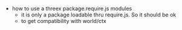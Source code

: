 * how to use a threex package.require.js modules 
  * it is only a package loadable thru require.js. So it should be ok
  * to get compatibility with world/ctx
